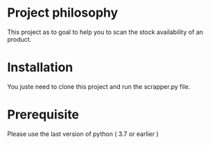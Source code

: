 
# Project philosophy

This project as to goal to help you to scan the stock availability of an product.

# Installation

You juste need to clone this project and run the scrapper.py file.

# Prerequisite 

Please use the last version of python ( 3.7 or earlier )
